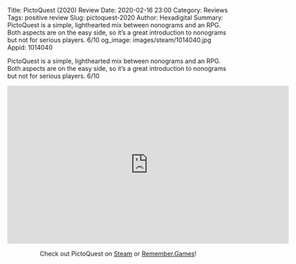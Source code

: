 Title: PictoQuest (2020) Review
Date: 2020-02-16 23:00
Category: Reviews
Tags: positive review
Slug: pictoquest-2020
Author: Hexadigital
Summary: PictoQuest is a simple, lighthearted mix between nonograms and an RPG. Both aspects are on the easy side, so it’s a great introduction to nonograms but not for serious players. 6/10
og_image: images/steam/1014040.jpg
Appid: 1014040

PictoQuest is a simple, lighthearted mix between nonograms and an RPG. Both aspects are on the easy side, so it’s a great introduction to nonograms but not for serious players. 6/10

<center><iframe src="https://www.youtube.com/embed/DGkH4oso5rQ?feature=oembed" allow="accelerometer; autoplay; encrypted-media; gyroscope; picture-in-picture" width="640" height="360" frameborder="0"></iframe>

Check out PictoQuest on [Steam](https://store.steampowered.com/app/1014040/?curator_clanid=34633900) or [Remember.Games](https://remember.games/game/4642/)!</center>

